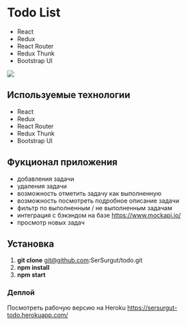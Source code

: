 # Todo List 
+ React
+ Redux
+ React Router
+ Redux Thunk
+ Bootstrap UI

<img src="https://i.ibb.co/WGDz664/todo.png"/>

<br>

## Используемые технологии
+ React
+ Redux
+ React Router
+ Redux Thunk
+ Bootstrap UI

## Фукционал приложения
- добавления задачи
- удаления задачи
- возможность отметить задачу как выполненную
- возможность посмотреть подробное описание задачи
- фильтр по выполненным / не выполненным задачам
- интеграция с бэкэндом на базе https://www.mockapi.io/
- просмотр новых задач

## Установка

1. <b>git clone</b> git@github.com:SerSurgut/todo.git
2. <b>npm install</b>
2. <b>npm start</b>

### Деплой

Посмотреть рабочую версию на Heroku
https://sersurgut-todo.herokuapp.com/

